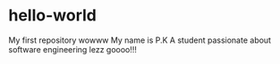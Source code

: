 # hello-world
My first repository wowww
My name is P.K
A student passionate about software engineering
lezz goooo!!!
  
